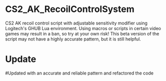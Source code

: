 # CS2_AK_RecoilControlSystem
CS2 AK recoil control script with adjustable sensitivity modifier using Logitech's GHUB Lua environment. Using macros or scripts in certain video games may result in a ban, so try at your own risk!
This beta version of the script may not have a highly accurate pattern, but it is still helpful.


# Update

#Updated with an accurate and reliable pattern and refactored the code 
